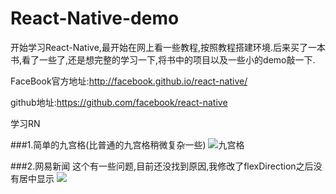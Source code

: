 # React-Native-demo

开始学习React-Native,最开始在网上看一些教程,按照教程搭建环境.后来买了一本书,看了一些了,还是想完整的学习一下,将书中的项目以及一些小的demo敲一下.

FaceBook官方地址:http://facebook.github.io/react-native/

github地址:https://github.com/facebook/react-native

学习RN

###1.简单的九宫格(比普通的九宫格稍微复杂一些)
![九宫格](https://box.worktile.com/view/71758690a2c648efb1da73dea5b24171?pid=39f1a5e31a40410cbd72fafeae831bf6&token=5f46b8d2b9604b0a93e32ceeda3d8a75&dt=)



###2.网易新闻
这个有一些问题,目前还没找到原因,我修改了flexDirection之后没有居中显示
![](https://box.worktile.com/view/7906af51dbb8419fb905c739e8b6e941?pid=39f1a5e31a40410cbd72fafeae831bf6&token=5f46b8d2b9604b0a93e32ceeda3d8a75&dt=)

